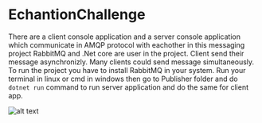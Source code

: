 # EchantionChallenge
There are a client console application and a server console application which communicate in AMQP protocol with eachother in this messaging project
RabbitMQ and .Net core are user in the project. Client send their message asynchronizly. Many clients could send message simultaneously.  To run the project you have to install RabbitMQ in your system. Run your terminal in linux or cmd in windows then go to Publisher folder and do `dotnet run` command to run server application  and do the same for client app.

![alt text](https://www.rabbitmq.com/img/tutorials/python-six.png)
